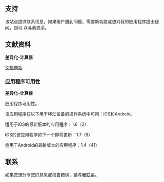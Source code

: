 ## 支持

该站点提供联系信息，如果用户遇到问题，需要新功能或想对我的应用程序提出疑问，则可
以与我联系。

## 文献资料

**差异化-计算器**

[文档网站](https://www.taketechease.com/differentiation/differentiation-calculator-zh-cn.html)

### 应用程序可用性

**差异化-计算器**

应用程序可用性。

该应用程序在以下用于移动设备的操作系统中可用：iOS和Android。

适用于iOS的最新版本的应用程序：1.6（2）

iOS的该应用程序的下一个即将更新：1.7（5）

适用于Android的最新版本的应用程序：1.4（41）

## 联系
如果您想分享您的意见或报告错误，请[与我联系](mailto:i.d.kosinska@gmail.com)。
